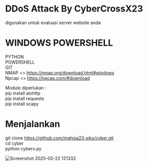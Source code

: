 # DDoS Attack By CyberCrossX23
digunakan untuk evaluasi server website anda

# WINDOWS POWERSHELL

PYTHON<br>
POWERSHELL<br>
GIT<br>
NMAP <> https://nmap.org/download.html#windows<br>
Npcap <> https://npcap.com/#download


Module diperlukan :<br>
pip install aiohttp<br>
pip install requests<br>
pip install scapy<br>

# Menjalankan 
git clone https://github.com/mahisa23-siks/cyber.git<br>
cd cyber<br>
python cyberx.py

![Screenshot 2025-05-22 121332](https://github.com/user-attachments/assets/6a23afe2-81d0-45a1-95fb-7c82ceb29d55)
